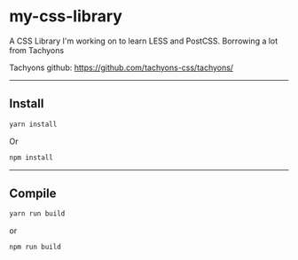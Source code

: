 # my-css-library

A CSS Library I'm working on to learn LESS and PostCSS. Borrowing a lot from Tachyons

Tachyons github: https://github.com/tachyons-css/tachyons/

---

## Install

```bash
yarn install
```

Or

```bash
npm install
```

---

## Compile

```bash
yarn run build
```

or

```bash
npm run build
```
